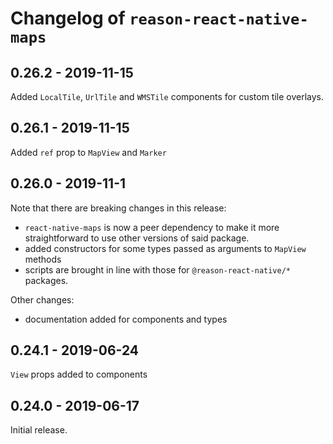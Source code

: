 # Changelog of `reason-react-native-maps`

## 0.26.2 - 2019-11-15

Added `LocalTile`, `UrlTile` and `WMSTile` components for custom tile overlays.

## 0.26.1 - 2019-11-15

Added `ref` prop to `MapView` and `Marker`

## 0.26.0 - 2019-11-1

Note that there are breaking changes in this release:

- `react-native-maps` is now a peer dependency to make it more straightforward
  to use other versions of said package.
- added constructors for some types passed as arguments to `MapView` methods
- scripts are brought in line with those for `@reason-react-native/*` packages.

Other changes:

- documentation added for components and types

## 0.24.1 - 2019-06-24

`View` props added to components

## 0.24.0 - 2019-06-17

Initial release.
